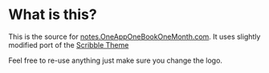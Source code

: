 # What is this?

This is the source for [notes.OneAppOneBookOneMonth.com](http://notes.OneAppOneBookOneMonth.com).
It uses slightly modified port of the [Scribble Theme](http://github.com/k2052/scribble.theme.middleman-blog)

Feel free to re-use anything just make sure you change the logo. 
